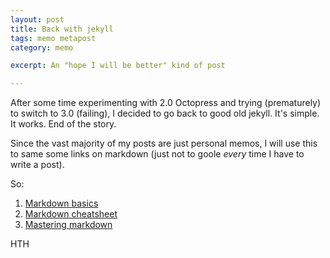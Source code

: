 ```yaml
---
layout: post
title: Back with jekyll
tags: memo metapost
category: memo

excerpt: An "hope I will be better" kind of post

---
```


After some time experimenting with 2.0 Octopress and trying (prematurely) to switch to 3.0 (failing), I decided to go back to good old jekyll.
It's simple. It works. End of the story.

Since the vast majority of my posts are just personal memos, I will use this to same some links on markdown (just not to goole *every* time I have to write a post).

So:

1. [Markdown basics](https://help.github.com/articles/markdown-basics/) 
2. [Markdown cheatsheet](https://github.com/adam-p/markdown-here/wiki/Markdown-Cheatsheet) 
3. [Mastering markdown](https://guides.github.com/features/mastering-markdown/) 

HTH

